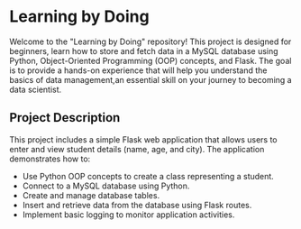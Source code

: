 # Learning by Doing

Welcome to the "Learning by Doing" repository! This project is designed for beginners, learn how to store and fetch data in a MySQL database using Python, Object-Oriented Programming (OOP) concepts, and Flask. The goal is to provide a hands-on experience that will help you understand the basics of data management,an essential skill on your journey to becoming a data scientist.

## Project Description

This project includes a simple Flask web application that allows users to enter and view student details (name, age, and city). The application demonstrates how to:
- Use Python OOP concepts to create a class representing a student.
- Connect to a MySQL database using Python.
- Create and manage database tables.
- Insert and retrieve data from the database using Flask routes.
- Implement basic logging to monitor application activities.

